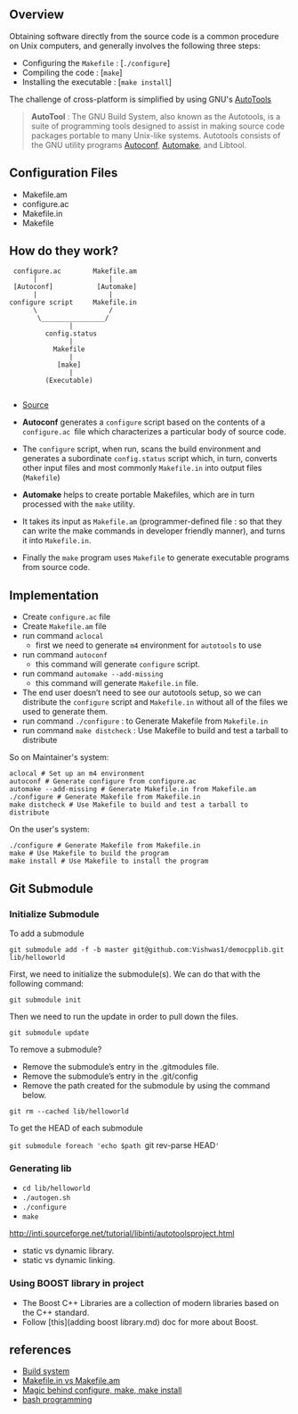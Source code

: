 ## Overview

Obtaining software directly from the source code is a common procedure on Unix computers, and generally involves the following three steps:

- Configuring the `Makefile` : [`./configure`]
- Compiling the code : [`make`]  
- Installing the executable : [`make install`]

The challenge of cross-platform is simplified by using GNU's [AutoTools](https://en.wikipedia.org/wiki/GNU_Build_System)

> **AutoTool** : The GNU Build System, also known as the Autotools, is a suite of programming tools designed to assist in making source code packages portable to many Unix-like systems. Autotools consists of the GNU utility programs [Autoconf](https://en.wikipedia.org/wiki/Autoconf), [Automake](https://en.wikipedia.org/wiki/Automake), and Libtool.

## Configuration Files

- Makefile.am
- configure.ac
- Makefile.in 
- Makefile

## How do they work?

```
 configure.ac        Makefile.am
      |                  |
 [Autoconf]           [Automake]   
      |                  |
configure script     Makefile.in
      \                  /
       \________________/
               |
         config.status
               |
           Makefile
               |
            [make]
               |
         (Executable)
       
```
- [Source](https://en.wikipedia.org/wiki/GNU_Build_System#/media/File:Autoconf-automake-process.svg)

- **Autoconf** generates a `configure` script based on the contents of a `configure.ac `file which characterizes a particular body of source code. 
- The `configure` script, when run, scans the build environment and generates a subordinate `config.status` script which, in turn, converts other input files and most commonly `Makefile.in` into output files (`Makefile`)
- **Automake** helps to create portable Makefiles, which are in turn processed with the `make` utility.
- It takes its input as `Makefile.am` (programmer-defined file : so that they can write the make commands in developer friendly manner), and turns it into `Makefile.in`.
-  Finally the `make` program uses `Makefile` to generate executable programs from source code.

## Implementation

- Create `configure.ac` file
- Create `Makefile.am` file
- run command `aclocal`
    -  first we need to generate `m4` environment for `autotools` to use
- run command `autoconf`
    -  this command will generate `configure` script.
- run command `automake --add-missing`
    -  this command will generate `Makefile.in` file.
- The end user doesn’t need to see our autotools setup, so we can distribute the `configure` script and `Makefile.in` without all of the files we used to generate them.
- run command `./configure` : to Generate Makefile from `Makefile.in`
- run command `make distcheck` : Use Makefile to build and test a tarball to distribute

So on Maintainer's system:

```
aclocal # Set up an m4 environment
autoconf # Generate configure from configure.ac
automake --add-missing # Generate Makefile.in from Makefile.am
./configure # Generate Makefile from Makefile.in
make distcheck # Use Makefile to build and test a tarball to distribute
```

On the user's system:

```
./configure # Generate Makefile from Makefile.in
make # Use Makefile to build the program
make install # Use Makefile to install the program

```

## Git Submodule 

### Initialize Submodule

To add a submodule 

`git submodule add -f -b master git@github.com:Vishwas1/democpplib.git lib/helloworld`

First, we need to initialize the submodule(s). We can do that with the following command:

`git submodule init`

Then we need to run the update in order to pull down the files.

`git submodule update`

To remove a submodule?

- Remove the submodule’s entry in the .gitmodules file.
- Remove the submodule’s entry in the .git/config
- Remove the path created for the submodule by using the command below.

`git rm --cached lib/helloworld`

To get the HEAD of each submodule

`git submodule foreach 'echo $path `git rev-parse HEAD`'`

### Generating lib

- `cd lib/helloworld`
- `./autogen.sh`
- `./configure`
- `make`


http://inti.sourceforge.net/tutorial/libinti/autotoolsproject.html

 - static vs dynamic library.
 - static vs dynamic linking.


### Using BOOST library in project

- The Boost C++ Libraries are a collection of modern libraries based on the C++ standard.
- Follow [this](adding boost library.md) doc for more about Boost.

## references

- [Build system](https://en.wikipedia.org/wiki/GNU_Build_System)
- [Makefile.in vs Makefile.am](https://stackoverflow.com/questions/2531827/what-are-makefile-am-and-makefile-in)
- [Magic behind configure, make, make install](https://robots.thoughtbot.com/the-magic-behind-configure-make-make-install)
- [bash programming](http://tldp.org/HOWTO/Bash-Prog-Intro-HOWTO.html)











